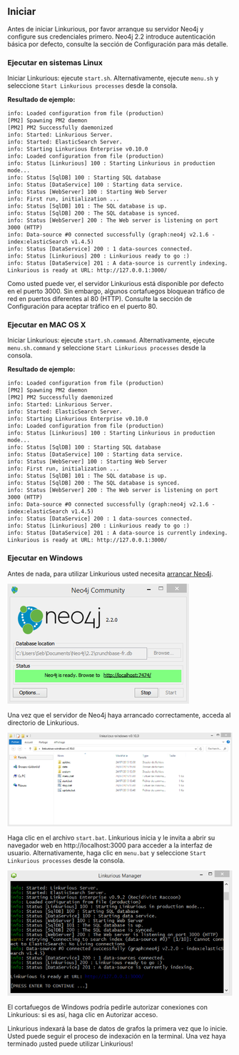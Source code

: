 ## Iniciar

Antes de iniciar Linkurious, por favor arranque su servidor Neo4j y configure sus credenciales primero. Neo4j 2.2 introduce autenticación básica por defecto, consulte la sección de Configuración para más detalle.

### Ejecutar en sistemas Linux

Iniciar Linkurious: ejecute `start.sh`. Alternativamente, ejecute `menu.sh` y seleccione `Start Linkurious processes` desde la consola.

**Resultado de ejemplo:**
```Text
info: Loaded configuration from file (production)
[PM2] Spawning PM2 daemon
[PM2] PM2 Successfully daemonized
info: Started: Linkurious Server.
info: Started: ElasticSearch Server.
info: Starting Linkurious Enterprise v0.10.0
info: Loaded configuration from file (production)
info: Status [Linkurious] 100 : Starting Linkurious in production mode... 
info: Status [SqlDB] 100 : Starting SQL database 
info: Status [DataService] 100 : Starting data service. 
info: Status [WebServer] 100 : Starting Web Server
info: First run, initialization ...
info: Status [SqlDB] 101 : The SQL database is up.
info: Status [SqlDB] 200 : The SQL database is synced.
info: Status [WebServer] 200 : The Web server is listening on port 3000 (HTTP)
info: Data-source #0 connected successfully (graph:neo4j v2.1.6 - index:elasticSearch v1.4.5)
info: Status [DataService] 200 : 1 data-sources connected. 
info: Status [Linkurious] 200 : Linkurious ready to go :) 
info: Status [DataService] 201 : A data-source is currently indexing.
Linkurious is ready at URL: http://127.0.0.1:3000/
```

Como usted puede ver, el servidor Linkurious está disponible por defecto en el puerto 3000. Sin embargo, algunos cortafuegos bloquean tráfico de red en puertos diferentes al 80 (HTTP). Consulte la sección de Configuración para aceptar tráfico en el puerto 80.


### Ejecutar en MAC OS X


Iniciar Linkurious: ejecute `start.sh.command`. Alternativamente, ejecute `menu.sh.command` y seleccione `Start Linkurious processes` desde la consola.

**Resultado de ejemplo:** 
```Text
info: Loaded configuration from file (production)
[PM2] Spawning PM2 daemon
[PM2] PM2 Successfully daemonized
info: Started: Linkurious Server.
info: Started: ElasticSearch Server.
info: Starting Linkurious Enterprise v0.10.0
info: Loaded configuration from file (production)
info: Status [Linkurious] 100 : Starting Linkurious in production mode... 
info: Status [SqlDB] 100 : Starting SQL database 
info: Status [DataService] 100 : Starting data service. 
info: Status [WebServer] 100 : Starting Web Server
info: First run, initialization ...
info: Status [SqlDB] 101 : The SQL database is up.
info: Status [SqlDB] 200 : The SQL database is synced.
info: Status [WebServer] 200 : The Web server is listening on port 3000 (HTTP)
info: Data-source #0 connected successfully (graph:neo4j v2.1.6 - index:elasticSearch v1.4.5)
info: Status [DataService] 200 : 1 data-sources connected. 
info: Status [Linkurious] 200 : Linkurious ready to go :) 
info: Status [DataService] 201 : A data-source is currently indexing.
Linkurious is ready at URL: http://127.0.0.1:3000/
```


### Ejecutar en Windows

Antes de nada, para utilizar Linkurious usted necesita [arrancar Neo4j](http://neo4j.com/download/).


![arrancando neo4j](../../en/getting-started/Launching-neo4j.png)

Una vez que el servidor de Neo4j haya arrancado correctamente, acceda al directorio de Linkurious.

![directorio](../../en/getting-started/Folder.png)

Haga clic en el archivo `start.bat`. Linkurious inicia y le invita a abrir su navegador web en http://localhost:3000 para acceder a la interfaz de usuario. Alternativamente, haga clic en `menu.bat` y seleccione `Start Linkurious processes` desde la consola.

![inicio de linkurious enterprise](../../en/getting-started/Startup.png)

<div class="alert alert-warning">
    <i class="octicon octicon-stop"></i> El cortafuegos de Windows podría pedirle autorizar conexiones con Linkurious: si es así, haga clic en Autorizar acceso.
</div>

Linkurious indexará la base de datos de grafos la primera vez que lo inicie. Usted puede seguir el proceso de indexación en la terminal. Una vez haya terminado ¡usted puede utilizar Linkurious!


